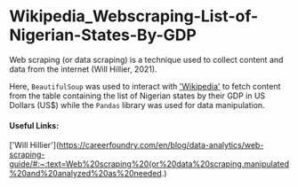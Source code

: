 # Wikipedia_Webscraping-List-of-Nigerian-States-By-GDP

Web scraping (or data scraping) is a technique used to collect content and data from the internet (Will Hillier, 2021). 

Here, ```BeautifulSoup```  was used to interact with ['Wikipedia'](https://en.wikipedia.org/wiki/List_of_Nigerian_states_by_GDP) to fetch content from the table containing the list of Nigerian states by their GDP in US Dollars (US$) while the ```Pandas``` library was used for data manipulation.


#### Useful Links:
['Will Hillier'](https://careerfoundry.com/en/blog/data-analytics/web-scraping-guide/#:~:text=Web%20scraping%20(or%20data%20scraping,manipulated%20and%20analyzed%20as%20needed.)
